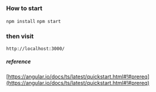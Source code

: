 ### How to start
`npm install`
`npm start`

### then visit 
`http://localhost:3000/`

##### reference
[https://angular.io/docs/ts/latest/quickstart.html#!#prereq](https://angular.io/docs/ts/latest/quickstart.html#!#prereq)